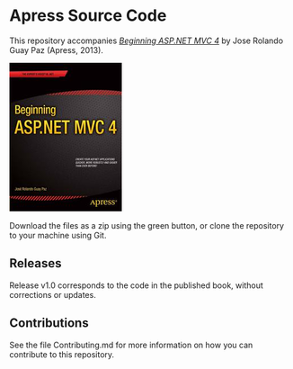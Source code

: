 # Apress Source Code

This repository accompanies [*Beginning ASP.NET MVC 4*](http://www.apress.com/9781430257523) by Jose Rolando Guay Paz (Apress, 2013).

![Cover image](9781430257523.jpg)

Download the files as a zip using the green button, or clone the repository to your machine using Git.

## Releases

Release v1.0 corresponds to the code in the published book, without corrections or updates.

## Contributions

See the file Contributing.md for more information on how you can contribute to this repository.
